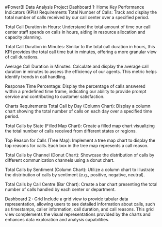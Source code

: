 #PowerBI Data Analysis Project
Dashboard 1: Home
Key Performance Indicators (KPIs) Requirements
Total Number of Calls:
Track and display the total number of calls received by our call center over a specified period.

Total Call Duration in Hours:
Understand the total amount of time our call center staff spends on calls in hours, aiding in resource allocation and capacity planning.

Total Call Duration in Minutes:
Similar to the total call duration in hours, this KPI provides the total call time but in minutes, offering a more granular view of call durations.

Average Call Duration in Minutes:
Calculate and display the average call duration in minutes to assess the efficiency of our agents. This metric helps identify trends in call handling.

Response Time Percentage:
Display the percentage of calls answered within a predefined time frame, indicating our ability to provide prompt service and contributing to customer satisfaction.

Charts Requirements
Total Call by Day (Column Chart):
Display a column chart showing the total number of calls on each day over a specified time period.

Total Calls by State (Filled Map Chart):
Create a filled map chart visualizing the total number of calls received from different states or regions.

Top Reason for Calls (Tree Map):
Implement a tree map chart to display the top reasons for calls. Each box in the tree map represents a call reason.

Total Calls by Channel (Donut Chart):
Showcase the distribution of calls by different communication channels using a donut chart.

Total Calls by Sentiment (Column Chart):
Utilize a column chart to illustrate the distribution of calls by sentiment (e.g., positive, negative, neutral).

Total Calls by Call Centre (Bar Chart):
Create a bar chart presenting the total number of calls handled by each center or department.

Dashboard 2 : Grid
Include a grid view to provide tabular data representation, allowing users to see detailed information about calls, such as timestamps, caller information, call duration, and call reasons. This grid view complements the visual representations provided by the charts and enhances data exploration and analysis capabilities.
